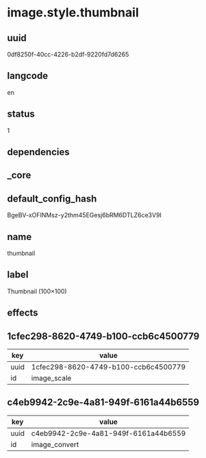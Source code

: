 # image.style.thumbnail

## uuid
0df8250f-40cc-4226-b2df-9220fd7d6265

## langcode
en

## status
1

## dependencies


## _core

## default_config_hash
BgeBV-xOFINMsz-y2thm45EGesj6bRM6DTLZ6ce3V9I

## name
thumbnail

## label
Thumbnail (100×100)

## effects

## 1cfec298-8620-4749-b100-ccb6c4500779
|key|value|
|-|-|
|uuid|1cfec298-8620-4749-b100-ccb6c4500779|
|id|image_scale|


## c4eb9942-2c9e-4a81-949f-6161a44b6559
|key|value|
|-|-|
|uuid|c4eb9942-2c9e-4a81-949f-6161a44b6559|
|id|image_convert|

